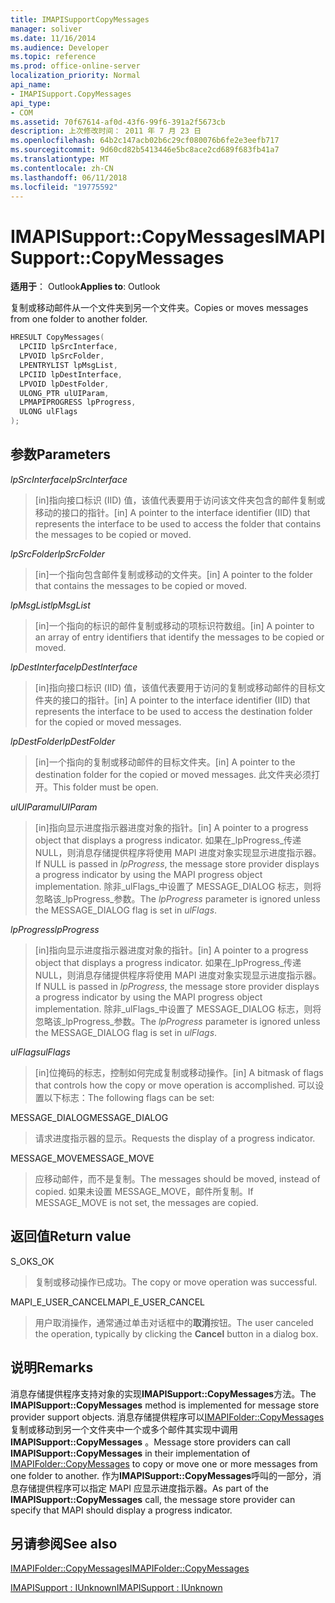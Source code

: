 ```yaml
---
title: IMAPISupportCopyMessages
manager: soliver
ms.date: 11/16/2014
ms.audience: Developer
ms.topic: reference
ms.prod: office-online-server
localization_priority: Normal
api_name:
- IMAPISupport.CopyMessages
api_type:
- COM
ms.assetid: 70f67614-af0d-43f6-99f6-391a2f5673cb
description: 上次修改时间： 2011 年 7 月 23 日
ms.openlocfilehash: 64b2c147acb02b6c29cf080076b6fe2e3eefb717
ms.sourcegitcommit: 9d60cd82b5413446e5bc8ace2cd689f683fb41a7
ms.translationtype: MT
ms.contentlocale: zh-CN
ms.lasthandoff: 06/11/2018
ms.locfileid: "19775592"
---
```

# <a name="imapisupportcopymessages"></a><span data-ttu-id="876d7-103">IMAPISupport::CopyMessages</span><span class="sxs-lookup"><span data-stu-id="876d7-103">IMAPISupport::CopyMessages</span></span>

  
  
<span data-ttu-id="876d7-104">**适用于**： Outlook</span><span class="sxs-lookup"><span data-stu-id="876d7-104">**Applies to**: Outlook</span></span> 
  
<span data-ttu-id="876d7-105">复制或移动邮件从一个文件夹到另一个文件夹。</span><span class="sxs-lookup"><span data-stu-id="876d7-105">Copies or moves messages from one folder to another folder.</span></span>
  
```cpp
HRESULT CopyMessages(
  LPCIID lpSrcInterface,
  LPVOID lpSrcFolder,
  LPENTRYLIST lpMsgList,
  LPCIID lpDestInterface,
  LPVOID lpDestFolder,
  ULONG_PTR ulUIParam,
  LPMAPIPROGRESS lpProgress,
  ULONG ulFlags
);
```

## <a name="parameters"></a><span data-ttu-id="876d7-106">参数</span><span class="sxs-lookup"><span data-stu-id="876d7-106">Parameters</span></span>

 <span data-ttu-id="876d7-107">_lpSrcInterface_</span><span class="sxs-lookup"><span data-stu-id="876d7-107">_lpSrcInterface_</span></span>
  
> <span data-ttu-id="876d7-108">[in]指向接口标识 (IID) 值，该值代表要用于访问该文件夹包含的邮件复制或移动的接口的指针。</span><span class="sxs-lookup"><span data-stu-id="876d7-108">[in] A pointer to the interface identifier (IID) that represents the interface to be used to access the folder that contains the messages to be copied or moved.</span></span>
    
 <span data-ttu-id="876d7-109">_lpSrcFolder_</span><span class="sxs-lookup"><span data-stu-id="876d7-109">_lpSrcFolder_</span></span>
  
> <span data-ttu-id="876d7-110">[in]一个指向包含邮件复制或移动的文件夹。</span><span class="sxs-lookup"><span data-stu-id="876d7-110">[in] A pointer to the folder that contains the messages to be copied or moved.</span></span>
    
 <span data-ttu-id="876d7-111">_lpMsgList_</span><span class="sxs-lookup"><span data-stu-id="876d7-111">_lpMsgList_</span></span>
  
> <span data-ttu-id="876d7-112">[in]一个指向的标识的邮件复制或移动的项标识符数组。</span><span class="sxs-lookup"><span data-stu-id="876d7-112">[in] A pointer to an array of entry identifiers that identify the messages to be copied or moved.</span></span> 
    
 <span data-ttu-id="876d7-113">_lpDestInterface_</span><span class="sxs-lookup"><span data-stu-id="876d7-113">_lpDestInterface_</span></span>
  
> <span data-ttu-id="876d7-114">[in]指向接口标识 (IID) 值，该值代表要用于访问的复制或移动邮件的目标文件夹的接口的指针。</span><span class="sxs-lookup"><span data-stu-id="876d7-114">[in] A pointer to the interface identifier (IID) that represents the interface to be used to access the destination folder for the copied or moved messages.</span></span>
    
 <span data-ttu-id="876d7-115">_lpDestFolder_</span><span class="sxs-lookup"><span data-stu-id="876d7-115">_lpDestFolder_</span></span>
  
> <span data-ttu-id="876d7-116">[in]一个指向的复制或移动邮件的目标文件夹。</span><span class="sxs-lookup"><span data-stu-id="876d7-116">[in] A pointer to the destination folder for the copied or moved messages.</span></span> <span data-ttu-id="876d7-117">此文件夹必须打开。</span><span class="sxs-lookup"><span data-stu-id="876d7-117">This folder must be open.</span></span>
    
 <span data-ttu-id="876d7-118">_ulUIParam_</span><span class="sxs-lookup"><span data-stu-id="876d7-118">_ulUIParam_</span></span>
  
> <span data-ttu-id="876d7-119">[in]指向显示进度指示器进度对象的指针。</span><span class="sxs-lookup"><span data-stu-id="876d7-119">[in] A pointer to a progress object that displays a progress indicator.</span></span> <span data-ttu-id="876d7-120">如果在_lpProgress_传递 NULL，则消息存储提供程序将使用 MAPI 进度对象实现显示进度指示器。</span><span class="sxs-lookup"><span data-stu-id="876d7-120">If NULL is passed in  _lpProgress_, the message store provider displays a progress indicator by using the MAPI progress object implementation.</span></span> <span data-ttu-id="876d7-121">除非_ulFlags_中设置了 MESSAGE_DIALOG 标志，则将忽略该_lpProgress_参数。</span><span class="sxs-lookup"><span data-stu-id="876d7-121">The  _lpProgress_ parameter is ignored unless the MESSAGE_DIALOG flag is set in  _ulFlags_.</span></span>
    
 <span data-ttu-id="876d7-122">_lpProgress_</span><span class="sxs-lookup"><span data-stu-id="876d7-122">_lpProgress_</span></span>
  
> <span data-ttu-id="876d7-123">[in]指向显示进度指示器进度对象的指针。</span><span class="sxs-lookup"><span data-stu-id="876d7-123">[in] A pointer to a progress object that displays a progress indicator.</span></span> <span data-ttu-id="876d7-124">如果在_lpProgress_传递 NULL，则消息存储提供程序将使用 MAPI 进度对象实现显示进度指示器。</span><span class="sxs-lookup"><span data-stu-id="876d7-124">If NULL is passed in  _lpProgress_, the message store provider displays a progress indicator by using the MAPI progress object implementation.</span></span> <span data-ttu-id="876d7-125">除非_ulFlags_中设置了 MESSAGE_DIALOG 标志，则将忽略该_lpProgress_参数。</span><span class="sxs-lookup"><span data-stu-id="876d7-125">The  _lpProgress_ parameter is ignored unless the MESSAGE_DIALOG flag is set in  _ulFlags_.</span></span>
    
 <span data-ttu-id="876d7-126">_ulFlags_</span><span class="sxs-lookup"><span data-stu-id="876d7-126">_ulFlags_</span></span>
  
> <span data-ttu-id="876d7-127">[in]位掩码的标志，控制如何完成复制或移动操作。</span><span class="sxs-lookup"><span data-stu-id="876d7-127">[in] A bitmask of flags that controls how the copy or move operation is accomplished.</span></span> <span data-ttu-id="876d7-128">可以设置以下标志：</span><span class="sxs-lookup"><span data-stu-id="876d7-128">The following flags can be set:</span></span>
    
<span data-ttu-id="876d7-129">MESSAGE_DIALOG</span><span class="sxs-lookup"><span data-stu-id="876d7-129">MESSAGE_DIALOG</span></span> 
  
> <span data-ttu-id="876d7-130">请求进度指示器的显示。</span><span class="sxs-lookup"><span data-stu-id="876d7-130">Requests the display of a progress indicator.</span></span>
    
<span data-ttu-id="876d7-131">MESSAGE_MOVE</span><span class="sxs-lookup"><span data-stu-id="876d7-131">MESSAGE_MOVE</span></span> 
  
> <span data-ttu-id="876d7-132">应移动邮件，而不是复制。</span><span class="sxs-lookup"><span data-stu-id="876d7-132">The messages should be moved, instead of copied.</span></span> <span data-ttu-id="876d7-133">如果未设置 MESSAGE_MOVE，邮件所复制。</span><span class="sxs-lookup"><span data-stu-id="876d7-133">If MESSAGE_MOVE is not set, the messages are copied.</span></span>
    
## <a name="return-value"></a><span data-ttu-id="876d7-134">返回值</span><span class="sxs-lookup"><span data-stu-id="876d7-134">Return value</span></span>

<span data-ttu-id="876d7-135">S_OK</span><span class="sxs-lookup"><span data-stu-id="876d7-135">S_OK</span></span> 
  
> <span data-ttu-id="876d7-136">复制或移动操作已成功。</span><span class="sxs-lookup"><span data-stu-id="876d7-136">The copy or move operation was successful.</span></span>
    
<span data-ttu-id="876d7-137">MAPI_E_USER_CANCEL</span><span class="sxs-lookup"><span data-stu-id="876d7-137">MAPI_E_USER_CANCEL</span></span> 
  
> <span data-ttu-id="876d7-138">用户取消操作，通常通过单击对话框中的**取消**按钮。</span><span class="sxs-lookup"><span data-stu-id="876d7-138">The user canceled the operation, typically by clicking the **Cancel** button in a dialog box.</span></span> 
    
## <a name="remarks"></a><span data-ttu-id="876d7-139">说明</span><span class="sxs-lookup"><span data-stu-id="876d7-139">Remarks</span></span>

<span data-ttu-id="876d7-140">消息存储提供程序支持对象的实现**IMAPISupport::CopyMessages**方法。</span><span class="sxs-lookup"><span data-stu-id="876d7-140">The **IMAPISupport::CopyMessages** method is implemented for message store provider support objects.</span></span> <span data-ttu-id="876d7-141">消息存储提供程序可以[IMAPIFolder::CopyMessages](imapifolder-copymessages.md)复制或移动到另一个文件夹中一个或多个邮件其实现中调用**IMAPISupport::CopyMessages** 。</span><span class="sxs-lookup"><span data-stu-id="876d7-141">Message store providers can call **IMAPISupport::CopyMessages** in their implementation of [IMAPIFolder::CopyMessages](imapifolder-copymessages.md) to copy or move one or more messages from one folder to another.</span></span> <span data-ttu-id="876d7-142">作为**IMAPISupport::CopyMessages**呼叫的一部分，消息存储提供程序可以指定 MAPI 应显示进度指示器。</span><span class="sxs-lookup"><span data-stu-id="876d7-142">As part of the **IMAPISupport::CopyMessages** call, the message store provider can specify that MAPI should display a progress indicator.</span></span> 
  
## <a name="see-also"></a><span data-ttu-id="876d7-143">另请参阅</span><span class="sxs-lookup"><span data-stu-id="876d7-143">See also</span></span>



[<span data-ttu-id="876d7-144">IMAPIFolder::CopyMessages</span><span class="sxs-lookup"><span data-stu-id="876d7-144">IMAPIFolder::CopyMessages</span></span>](imapifolder-copymessages.md)
  
[<span data-ttu-id="876d7-145">IMAPISupport : IUnknown</span><span class="sxs-lookup"><span data-stu-id="876d7-145">IMAPISupport : IUnknown</span></span>](imapisupportiunknown.md)

